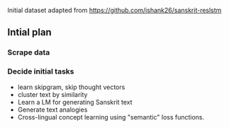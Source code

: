 Initial dataset adapted from https://github.com/ishank26/sanskrit-reslstm

## Intial plan
### Scrape data 
### Decide initial tasks
- learn skipgram, skip thought vectors
- cluster text by similarity
- Learn a LM for generating Sanskrit text
- Generate text analogies
- Cross-lingual concept learning using "semantic" loss functions.
